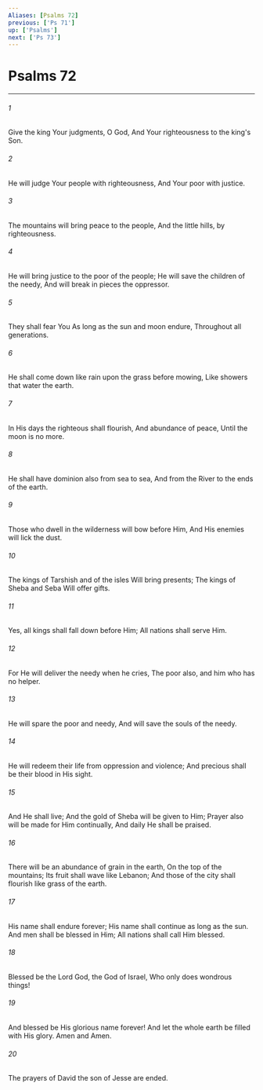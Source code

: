 ```yaml
---
Aliases: [Psalms 72]
previous: ['Ps 71']
up: ['Psalms']
next: ['Ps 73']
---
```

# Psalms 72

***


###### 1 
Give the king Your judgments, O God, And Your righteousness to the king's Son. 

###### 2 
He will judge Your people with righteousness, And Your poor with justice. 

###### 3 
The mountains will bring peace to the people, And the little hills, by righteousness. 

###### 4 
He will bring justice to the poor of the people; He will save the children of the needy, And will break in pieces the oppressor. 

###### 5 
They shall fear You As long as the sun and moon endure, Throughout all generations. 

###### 6 
He shall come down like rain upon the grass before mowing, Like showers that water the earth. 

###### 7 
In His days the righteous shall flourish, And abundance of peace, Until the moon is no more. 

###### 8 
He shall have dominion also from sea to sea, And from the River to the ends of the earth. 

###### 9 
Those who dwell in the wilderness will bow before Him, And His enemies will lick the dust. 

###### 10 
The kings of Tarshish and of the isles Will bring presents; The kings of Sheba and Seba Will offer gifts. 

###### 11 
Yes, all kings shall fall down before Him; All nations shall serve Him. 

###### 12 
For He will deliver the needy when he cries, The poor also, and him who has no helper. 

###### 13 
He will spare the poor and needy, And will save the souls of the needy. 

###### 14 
He will redeem their life from oppression and violence; And precious shall be their blood in His sight. 

###### 15 
And He shall live; And the gold of Sheba will be given to Him; Prayer also will be made for Him continually, And daily He shall be praised. 

###### 16 
There will be an abundance of grain in the earth, On the top of the mountains; Its fruit shall wave like Lebanon; And those of the city shall flourish like grass of the earth. 

###### 17 
His name shall endure forever; His name shall continue as long as the sun. And men shall be blessed in Him; All nations shall call Him blessed. 

###### 18 
Blessed be the Lord God, the God of Israel, Who only does wondrous things! 

###### 19 
And blessed be His glorious name forever! And let the whole earth be filled with His glory. Amen and Amen. 

###### 20 
The prayers of David the son of Jesse are ended.

